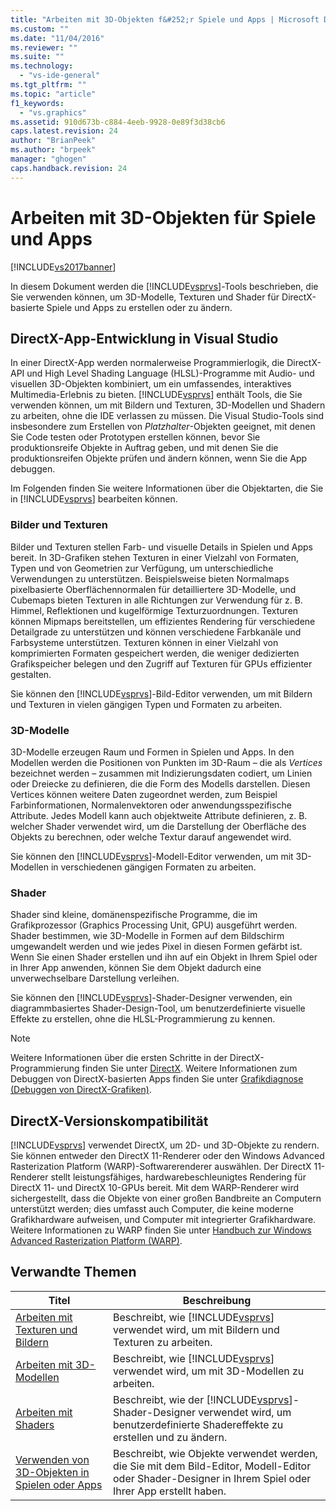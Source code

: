 ```yaml
---
title: "Arbeiten mit 3D-Objekten f&#252;r Spiele und Apps | Microsoft Docs"
ms.custom: ""
ms.date: "11/04/2016"
ms.reviewer: ""
ms.suite: ""
ms.technology: 
  - "vs-ide-general"
ms.tgt_pltfrm: ""
ms.topic: "article"
f1_keywords: 
  - "vs.graphics"
ms.assetid: 910d673b-c884-4eeb-9928-0e89f3d38cb6
caps.latest.revision: 24
author: "BrianPeek"
ms.author: "brpeek"
manager: "ghogen"
caps.handback.revision: 24
---
```

# Arbeiten mit 3D-Objekten f&#252;r Spiele und Apps
[!INCLUDE[vs2017banner](../code-quality/includes/vs2017banner.md)]

In diesem Dokument werden die [!INCLUDE[vsprvs](../code-quality/includes/vsprvs_md.md)]\-Tools beschrieben, die Sie verwenden können, um 3D\-Modelle, Texturen und Shader für DirectX\-basierte Spiele und Apps zu erstellen oder zu ändern.  
  
## DirectX\-App\-Entwicklung in Visual Studio  
 In einer DirectX\-App werden normalerweise Programmierlogik, die DirectX\-API und High Level Shading Language \(HLSL\)\-Programme mit Audio\- und visuellen 3D\-Objekten kombiniert, um ein umfassendes, interaktives Multimedia\-Erlebnis zu bieten.  [!INCLUDE[vsprvs](../code-quality/includes/vsprvs_md.md)] enthält Tools, die Sie verwenden können, um mit Bildern und Texturen, 3D\-Modellen und Shadern zu arbeiten, ohne die IDE verlassen zu müssen.  Die Visual Studio\-Tools sind insbesondere zum Erstellen von *Platzhalter*\-Objekten geeignet, mit denen Sie Code testen oder Prototypen erstellen können, bevor Sie produktionsreife Objekte in Auftrag geben, und mit denen Sie die produktionsreifen Objekte prüfen und ändern können, wenn Sie die App debuggen.  
  
 Im Folgenden finden Sie weitere Informationen über die Objektarten, die Sie in [!INCLUDE[vsprvs](../code-quality/includes/vsprvs_md.md)] bearbeiten können.  
  
### Bilder und Texturen  
 Bilder und Texturen stellen Farb\- und visuelle Details in Spielen und Apps bereit.  In 3D\-Grafiken stehen Texturen in einer Vielzahl von Formaten, Typen und von Geometrien zur Verfügung, um unterschiedliche Verwendungen zu unterstützen.  Beispielsweise bieten Normalmaps pixelbasierte Oberflächennormalen für detailliertere 3D\-Modelle, und Cubemaps bieten Texturen in alle Richtungen zur Verwendung für z. B. Himmel, Reflektionen und kugelförmige Texturzuordnungen.  Texturen können Mipmaps bereitstellen, um effizientes Rendering für verschiedene Detailgrade zu unterstützen und können verschiedene Farbkanäle und Farbsysteme unterstützen.  Texturen können in einer Vielzahl von komprimierten Formaten gespeichert werden, die weniger dedizierten Grafikspeicher belegen und den Zugriff auf Texturen für GPUs effizienter gestalten.  
  
 Sie können den [!INCLUDE[vsprvs](../code-quality/includes/vsprvs_md.md)]\-Bild\-Editor verwenden, um mit Bildern und Texturen in vielen gängigen Typen und Formaten zu arbeiten.  
  
### 3D\-Modelle  
 3D\-Modelle erzeugen Raum und Formen in Spielen und Apps.  In den Modellen werden die Positionen von Punkten im 3D\-Raum – die als *Vertices* bezeichnet werden – zusammen mit Indizierungsdaten codiert, um Linien oder Dreiecke zu definieren, die die Form des Modells darstellen.  Diesen Vertices können weitere Daten zugeordnet werden, zum Beispiel Farbinformationen, Normalenvektoren oder anwendungsspezifische Attribute.  Jedes Modell kann auch objektweite Attribute definieren, z. B. welcher Shader verwendet wird, um die Darstellung der Oberfläche des Objekts zu berechnen, oder welche Textur darauf angewendet wird.  
  
 Sie können den [!INCLUDE[vsprvs](../code-quality/includes/vsprvs_md.md)]\-Modell\-Editor verwenden, um mit 3D\-Modellen in verschiedenen gängigen Formaten zu arbeiten.  
  
### Shader  
 Shader sind kleine, domänenspezifische Programme, die im Grafikprozessor \(Graphics Processing Unit, GPU\) ausgeführt werden.  Shader bestimmen, wie 3D\-Modelle in Formen auf dem Bildschirm umgewandelt werden und wie jedes Pixel in diesen Formen gefärbt ist.  Wenn Sie einen Shader erstellen und ihn auf ein Objekt in Ihrem Spiel oder in Ihrer App anwenden, können Sie dem Objekt dadurch eine unverwechselbare Darstellung verleihen.  
  
 Sie können den [!INCLUDE[vsprvs](../code-quality/includes/vsprvs_md.md)]\-Shader\-Designer verwenden, ein diagrammbasiertes Shader\-Design\-Tool, um benutzerdefinierte visuelle Effekte zu erstellen, ohne die HLSL\-Programmierung zu kennen.  
  
> [!NOTE]
>  Weitere Informationen über die ersten Schritte in der DirectX\-Programmierung finden Sie unter [DirectX](http://go.microsoft.com/fwlink/p/?LinkId=224633).  Weitere Informationen zum Debuggen von DirectX\-basierten Apps finden Sie unter [Grafikdiagnose \(Debuggen von DirectX\-Grafiken\)](../debugger/visual-studio-graphics-diagnostics.md).  
  
## DirectX\-Versionskompatibilität  
 [!INCLUDE[vsprvs](../code-quality/includes/vsprvs_md.md)] verwendet DirectX, um 2D\- und 3D\-Objekte zu rendern.  Sie können entweder den DirectX 11\-Renderer oder den Windows Advanced Rasterization Platform \(WARP\)\-Softwarerenderer auswählen.  Der DirectX 11\-Renderer stellt leistungsfähiges, hardwarebeschleunigtes Rendering für DirectX 11\- und DirectX 10\-GPUs bereit.  Mit dem WARP\-Renderer wird sichergestellt, dass die Objekte von einer großen Bandbreite an Computern unterstützt werden; dies umfasst auch Computer, die keine moderne Grafikhardware aufweisen, und Computer mit integrierter Grafikhardware.  Weitere Informationen zu WARP finden Sie unter [Handbuch zur Windows Advanced Rasterization Platform \(WARP\)](http://go.microsoft.com/fwlink/p/?LinkId=224634).  
  
## Verwandte Themen  
  
|Titel|**Beschreibung**|  
|-----------|----------------------|  
|[Arbeiten mit Texturen und Bildern](../designers/working-with-textures-and-images.md)|Beschreibt, wie [!INCLUDE[vsprvs](../code-quality/includes/vsprvs_md.md)] verwendet wird, um mit Bildern und Texturen zu arbeiten.|  
|[Arbeiten mit 3D\-Modellen](../designers/working-with-3-d-models.md)|Beschreibt, wie [!INCLUDE[vsprvs](../code-quality/includes/vsprvs_md.md)] verwendet wird, um mit 3D\-Modellen zu arbeiten.|  
|[Arbeiten mit Shaders](../designers/working-with-shaders.md)|Beschreibt, wie der [!INCLUDE[vsprvs](../code-quality/includes/vsprvs_md.md)]\-Shader\-Designer verwendet wird, um benutzerdefinierte Shadereffekte zu erstellen und zu ändern.|  
|[Verwenden von 3D\-Objekten in Spielen oder Apps](../designers/using-3-d-assets-in-your-game-or-app.md)|Beschreibt, wie Objekte verwendet werden, die Sie mit dem Bild\-Editor, Modell\-Editor oder Shader\-Designer in Ihrem Spiel oder Ihrer App erstellt haben.|